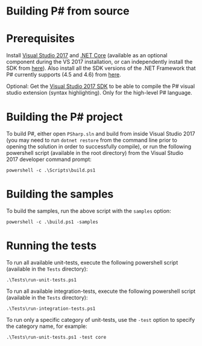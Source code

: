 Building P# from source
=======================

# Prerequisites
Install [Visual Studio 2017](https://www.visualstudio.com/downloads/) and [.NET Core](https://www.microsoft.com/net/core) (available as an optional component during the VS 2017 installation, or can independently install the SDK from [here](https://www.microsoft.com/net/core)). Also install all the SDK versions of the .NET Framework that P# currently supports (4.5 and 4.6) from [here](https://www.microsoft.com/net/download/archives).

Optional: Get the [Visual Studio 2017 SDK](https://www.microsoft.com/en-us/download/details.aspx?id=46850) to be able to compile the P# visual studio extension (syntax highlighting). Only for the high-level P# language.

# Building the P# project
To build P#, either open `PSharp.sln` and build from inside Visual Studio 2017 (you may need to run `dotnet restore` from the command line prior to opening the solution in order to successfully compile), or run the following powershell script (available in the root directory) from the Visual Studio 2017 developer command prompt:
```
powershell -c .\Scripts\build.ps1
```

# Building the samples
To build the samples, run the above script with the `samples` option:
```
powershell -c .\build.ps1 -samples
```

# Running the tests
To run all available unit-tests, execute the following powershell script (available in the `Tests` directory):
```
.\Tests\run-unit-tests.ps1
```

To run all available integration-tests, execute the following powershell script (available in the `Tests` directory):
```
.\Tests\run-integration-tests.ps1
```

To run only a specific category of unit-tests, use the `-test` option to specify the category name, for example:
```
.\Tests\run-unit-tests.ps1 -test core
```
